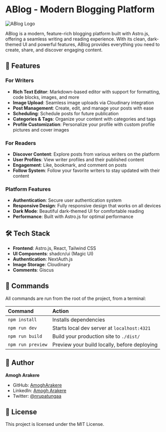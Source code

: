 # ABlog - Modern Blogging Platform

![ABlog Logo](public/images/ablog-logo.svg)

ABlog is a modern, feature-rich blogging platform built with Astro.js, offering a seamless writing and reading experience. With its clean, dark-themed UI and powerful features, ABlog provides everything you need to create, share, and discover engaging content.

## 🚀 Features

### For Writers

- **Rich Text Editor**: Markdown-based editor with support for formatting, code blocks, images, and more
- **Image Upload**: Seamless image uploads via Cloudinary integration
- **Post Management**: Create, edit, and manage your posts with ease
- **Scheduling**: Schedule posts for future publication
- **Categories & Tags**: Organize your content with categories and tags
- **Profile Customization**: Personalize your profile with custom profile pictures and cover images

### For Readers

- **Discover Content**: Explore posts from various writers on the platform
- **User Profiles**: View writer profiles and their published content
- **Engagement**: Like, bookmark, and comment on posts
- **Follow System**: Follow your favorite writers to stay updated with their content

### Platform Features

- **Authentication**: Secure user authentication system
- **Responsive Design**: Fully responsive design that works on all devices
- **Dark Mode**: Beautiful dark-themed UI for comfortable reading
- **Performance**: Built with Astro.js for optimal performance

## 🛠️ Tech Stack

- **Frontend**: Astro.js, React, Tailwind CSS
- **UI Components**: shadcn/ui (Magic UI)
- **Authentication**: NextAuth.js
- **Image Storage**: Cloudinary
- **Comments**: Giscus

## 🧞 Commands

All commands are run from the root of the project, from a terminal:

| Command           | Action                                       |
| :---------------- | :------------------------------------------- |
| `npm install`     | Installs dependencies                        |
| `npm run dev`     | Starts local dev server at `localhost:4321`  |
| `npm run build`   | Build your production site to `./dist/`      |
| `npm run preview` | Preview your build locally, before deploying |

## 👤 Author

**Amogh Arakere**

- GitHub: [AmoghArakere](https://github.com/AmoghArakere)
- LinkedIn: [Amogh Arakere](https://www.linkedin.com/in/amogh07/)
- Twitter: [@nrupatungaa](https://x.com/nrupatungaa)

## 📝 License

This project is licensed under the MIT License.
